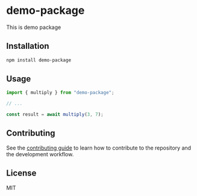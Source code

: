 # demo-package

This is demo package

## Installation

```sh
npm install demo-package
```

## Usage

```js
import { multiply } from "demo-package";

// ...

const result = await multiply(3, 7);
```

## Contributing

See the [contributing guide](CONTRIBUTING.md) to learn how to contribute to the repository and the development workflow.

## License

MIT
